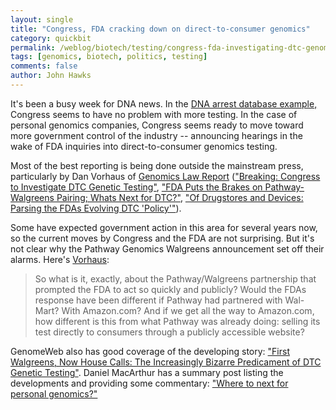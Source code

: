 ```yaml
---
layout: single 
title: "Congress, FDA cracking down on direct-to-consumer genomics" 
category: quickbit
permalink: /weblog/biotech/testing/congress-fda-investigating-dtc-genomics-2010.html
tags: [genomics, biotech, politics, testing] 
comments: false 
author: John Hawks 
---
```


It's been a busy week for DNA news. In the <a href="http://johnhawks.net/weblog/topics/biotech/testing/dna-forensic-arrest-database-2010.html">DNA arrest database example,</a> Congress seems to have no problem with more testing. In the case of personal genomics companies, Congress seems ready to move toward more government control of the industry -- announcing hearings in the wake of FDA inquiries into direct-to-consumer genomics testing. 

Most of the best reporting is being done outside the mainstream press, particularly by Dan Vorhaus of <a href="http://www.genomicslawreport.com">Genomics Law Report</a> (<a href="http://www.genomicslawreport.com/index.php/2010/05/19/breaking-congress-to-investigate-dtc-genetic-testing/#more-3510">"Breaking: Congress to Investigate DTC Genetic Testing"</a>, <a href="http://www.genomicslawreport.com/index.php/2010/05/13/fda-puts-the-brakes-on-pathway-walgreens-pairing-whats-next-for-dtc/">"FDA Puts the Brakes on Pathway-Walgreens Pairing; Whats Next for DTC?"</a>, <a href="http://www.genomicslawreport.com/index.php/2010/05/13/of-drugstores-and-devices-parsing-the-fdas-evolving-dtc-policy/">"Of Drugstores and Devices: Parsing the FDAs Evolving DTC 'Policy'"</a>). 

Some have expected government action in this area for several years now, so the current moves by Congress and the FDA are not surprising. But it's not clear why the Pathway Genomics Walgreens announcement set off their alarms. Here's <a href="http://www.genomicslawreport.com/index.php/2010/05/13/of-drugstores-and-devices-parsing-the-fdas-evolving-dtc-policy/">Vorhaus</a>: 

<blockquote>So what is it, exactly, about the Pathway/Walgreens partnership that prompted the FDA to act so quickly and publicly? Would the FDAs response have been different if Pathway had partnered with Wal-Mart? With Amazon.com? And if we get all the way to Amazon.com, how different is this from what Pathway was already doing: selling its test directly to consumers through a publicly accessible website?</blockquote>

GenomeWeb also has good coverage of the developing story: <a href="http://www.genomeweb.com/blog/first-walgreens-now-house-calls-increasingly-bizarre-predicament-dtc-genetic-tes">"First Walgreens, Now House Calls: The Increasingly Bizarre Predicament of DTC Genetic Testing"</a>. Daniel MacArthur has a summary post listing the developments and providing some commentary: <a href="http://scienceblogs.com/geneticfuture/2010/05/where_to_next_for_personal_gen.php">"Where to next for personal genomics?"</a>



